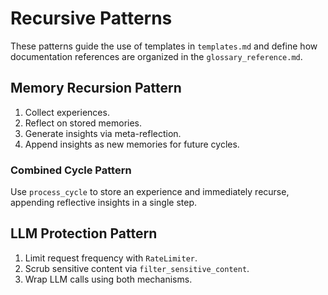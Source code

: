 # Recursive Patterns

These patterns guide the use of templates in `templates.md` and define how
documentation references are organized in the `glossary_reference.md`.

## Memory Recursion Pattern
1. Collect experiences.
2. Reflect on stored memories.
3. Generate insights via meta-reflection.
4. Append insights as new memories for future cycles.

### Combined Cycle Pattern
Use `process_cycle` to store an experience and immediately recurse,
appending reflective insights in a single step.

## LLM Protection Pattern
1. Limit request frequency with `RateLimiter`.
2. Scrub sensitive content via `filter_sensitive_content`.
3. Wrap LLM calls using both mechanisms.
